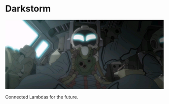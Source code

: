 # Darkstorm
![alt text](https://raw.githubusercontent.com/mihai011/Darkstorm/master/A-anim.164.jpg)

Connected Lambdas for the future.



